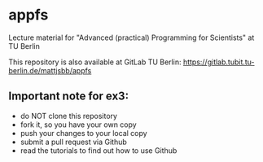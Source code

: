 appfs
=====

Lecture material for "Advanced (practical) Programming for Scientists" at TU Berlin

This repository is also available at GitLab TU Berlin: https://gitlab.tubit.tu-berlin.de/mattjsbb/appfs

Important note for ex3:
---------------
- do NOT clone this repository
- fork it, so you have your own copy
- push your changes to your local copy
- submit a pull request via Github
- read the tutorials to find out how to use Github

